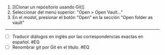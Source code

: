 1. [[Clonar un repositorio usando Git]]
2. Seleccionar del menú superior: "Open > Open Vault..."
3. En el _modal_, presionar el botón "Open" en la sección "Open folder as vault"

---

- [ ] Traducir diálogos en inglés por las correspondencias exactas en español. #EQ 
- [ ] Renombrar git por Git en el título. #EQ 